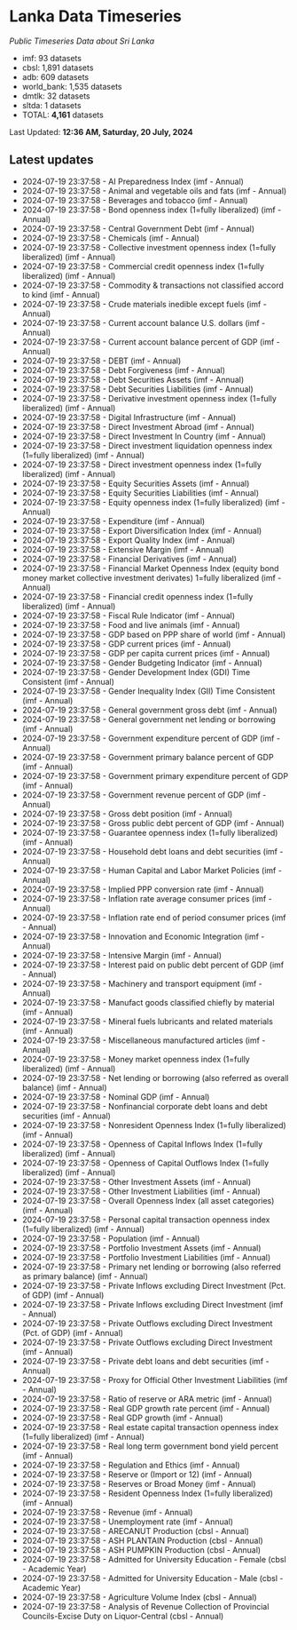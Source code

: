# Lanka Data Timeseries
*Public Timeseries Data about Sri Lanka*

* imf: 93 datasets
* cbsl: 1,891 datasets
* adb: 609 datasets
* world_bank: 1,535 datasets
* dmtlk: 32 datasets
* sltda: 1 datasets
* TOTAL: **4,161** datasets

Last Updated: **12:36 AM, Saturday, 20 July, 2024**

## Latest updates

* 2024-07-19 23:37:58 - AI Preparedness Index (imf - Annual)
* 2024-07-19 23:37:58 - Animal and vegetable oils and fats (imf - Annual)
* 2024-07-19 23:37:58 - Beverages and tobacco (imf - Annual)
* 2024-07-19 23:37:58 - Bond openness index (1=fully liberalized) (imf - Annual)
* 2024-07-19 23:37:58 - Central Government Debt (imf - Annual)
* 2024-07-19 23:37:58 - Chemicals (imf - Annual)
* 2024-07-19 23:37:58 - Collective investment openness index (1=fully liberalized) (imf - Annual)
* 2024-07-19 23:37:58 - Commercial credit openness index (1=fully liberalized) (imf - Annual)
* 2024-07-19 23:37:58 - Commodity & transactions not classified accord to kind (imf - Annual)
* 2024-07-19 23:37:58 - Crude materials inedible except fuels (imf - Annual)
* 2024-07-19 23:37:58 - Current account balance U.S. dollars (imf - Annual)
* 2024-07-19 23:37:58 - Current account balance percent of GDP (imf - Annual)
* 2024-07-19 23:37:58 - DEBT (imf - Annual)
* 2024-07-19 23:37:58 - Debt Forgiveness (imf - Annual)
* 2024-07-19 23:37:58 - Debt Securities Assets (imf - Annual)
* 2024-07-19 23:37:58 - Debt Securities Liabilities (imf - Annual)
* 2024-07-19 23:37:58 - Derivative investment openness index (1=fully liberalized) (imf - Annual)
* 2024-07-19 23:37:58 - Digital Infrastructure (imf - Annual)
* 2024-07-19 23:37:58 - Direct Investment Abroad (imf - Annual)
* 2024-07-19 23:37:58 - Direct Investment In Country (imf - Annual)
* 2024-07-19 23:37:58 - Direct investment liquidation openness index (1=fully liberalized) (imf - Annual)
* 2024-07-19 23:37:58 - Direct investment openness index (1=fully liberalized) (imf - Annual)
* 2024-07-19 23:37:58 - Equity Securities Assets (imf - Annual)
* 2024-07-19 23:37:58 - Equity Securities Liabilities (imf - Annual)
* 2024-07-19 23:37:58 - Equity openness index (1=fully liberalized) (imf - Annual)
* 2024-07-19 23:37:58 - Expenditure (imf - Annual)
* 2024-07-19 23:37:58 - Export Diversification Index (imf - Annual)
* 2024-07-19 23:37:58 - Export Quality Index (imf - Annual)
* 2024-07-19 23:37:58 - Extensive Margin (imf - Annual)
* 2024-07-19 23:37:58 - Financial Derivatives (imf - Annual)
* 2024-07-19 23:37:58 - Financial Market Openness Index (equity bond money market collective investment derivates) 1=fully liberalized (imf - Annual)
* 2024-07-19 23:37:58 - Financial credit openness index (1=fully liberalized) (imf - Annual)
* 2024-07-19 23:37:58 - Fiscal Rule Indicator (imf - Annual)
* 2024-07-19 23:37:58 - Food and live animals (imf - Annual)
* 2024-07-19 23:37:58 - GDP based on PPP share of world (imf - Annual)
* 2024-07-19 23:37:58 - GDP current prices (imf - Annual)
* 2024-07-19 23:37:58 - GDP per capita current prices (imf - Annual)
* 2024-07-19 23:37:58 - Gender Budgeting Indicator (imf - Annual)
* 2024-07-19 23:37:58 - Gender Development Index (GDI) Time Consistent (imf - Annual)
* 2024-07-19 23:37:58 - Gender Inequality Index (GII) Time Consistent (imf - Annual)
* 2024-07-19 23:37:58 - General government gross debt (imf - Annual)
* 2024-07-19 23:37:58 - General government net lending or borrowing (imf - Annual)
* 2024-07-19 23:37:58 - Government expenditure percent of GDP (imf - Annual)
* 2024-07-19 23:37:58 - Government primary balance percent of GDP (imf - Annual)
* 2024-07-19 23:37:58 - Government primary expenditure percent of GDP (imf - Annual)
* 2024-07-19 23:37:58 - Government revenue percent of GDP (imf - Annual)
* 2024-07-19 23:37:58 - Gross debt position (imf - Annual)
* 2024-07-19 23:37:58 - Gross public debt percent of GDP (imf - Annual)
* 2024-07-19 23:37:58 - Guarantee openness index (1=fully liberalized) (imf - Annual)
* 2024-07-19 23:37:58 - Household debt loans and debt securities (imf - Annual)
* 2024-07-19 23:37:58 - Human Capital and Labor Market Policies (imf - Annual)
* 2024-07-19 23:37:58 - Implied PPP conversion rate (imf - Annual)
* 2024-07-19 23:37:58 - Inflation rate average consumer prices (imf - Annual)
* 2024-07-19 23:37:58 - Inflation rate end of period consumer prices (imf - Annual)
* 2024-07-19 23:37:58 - Innovation and Economic Integration (imf - Annual)
* 2024-07-19 23:37:58 - Intensive Margin (imf - Annual)
* 2024-07-19 23:37:58 - Interest paid on public debt percent of GDP (imf - Annual)
* 2024-07-19 23:37:58 - Machinery and transport equipment (imf - Annual)
* 2024-07-19 23:37:58 - Manufact goods classified chiefly by material (imf - Annual)
* 2024-07-19 23:37:58 - Mineral fuels lubricants and related materials (imf - Annual)
* 2024-07-19 23:37:58 - Miscellaneous manufactured articles (imf - Annual)
* 2024-07-19 23:37:58 - Money market openness index (1=fully liberalized) (imf - Annual)
* 2024-07-19 23:37:58 - Net lending or borrowing (also referred as overall balance) (imf - Annual)
* 2024-07-19 23:37:58 - Nominal GDP (imf - Annual)
* 2024-07-19 23:37:58 - Nonfinancial corporate debt loans and debt securities (imf - Annual)
* 2024-07-19 23:37:58 - Nonresident Openness Index (1=fully liberalized) (imf - Annual)
* 2024-07-19 23:37:58 - Openness of Capital Inflows Index (1=fully liberalized) (imf - Annual)
* 2024-07-19 23:37:58 - Openness of Capital Outflows Index (1=fully liberalized) (imf - Annual)
* 2024-07-19 23:37:58 - Other Investment Assets (imf - Annual)
* 2024-07-19 23:37:58 - Other Investment Liabilities (imf - Annual)
* 2024-07-19 23:37:58 - Overall Openness Index (all asset categories) (imf - Annual)
* 2024-07-19 23:37:58 - Personal capital transaction openness index (1=fully liberalized) (imf - Annual)
* 2024-07-19 23:37:58 - Population (imf - Annual)
* 2024-07-19 23:37:58 - Portfolio Investment Assets (imf - Annual)
* 2024-07-19 23:37:58 - Portfolio Investment Liabilities (imf - Annual)
* 2024-07-19 23:37:58 - Primary net lending or borrowing (also referred as primary balance) (imf - Annual)
* 2024-07-19 23:37:58 - Private Inflows excluding Direct Investment (Pct. of GDP) (imf - Annual)
* 2024-07-19 23:37:58 - Private Inflows excluding Direct Investment (imf - Annual)
* 2024-07-19 23:37:58 - Private Outflows excluding Direct Investment (Pct. of GDP) (imf - Annual)
* 2024-07-19 23:37:58 - Private Outflows excluding Direct Investment (imf - Annual)
* 2024-07-19 23:37:58 - Private debt loans and debt securities (imf - Annual)
* 2024-07-19 23:37:58 - Proxy for Official Other Investment Liabilities (imf - Annual)
* 2024-07-19 23:37:58 - Ratio of reserve or ARA metric (imf - Annual)
* 2024-07-19 23:37:58 - Real GDP growth rate percent (imf - Annual)
* 2024-07-19 23:37:58 - Real GDP growth (imf - Annual)
* 2024-07-19 23:37:58 - Real estate capital transaction openness index (1=fully liberalized) (imf - Annual)
* 2024-07-19 23:37:58 - Real long term government bond yield percent (imf - Annual)
* 2024-07-19 23:37:58 - Regulation and Ethics (imf - Annual)
* 2024-07-19 23:37:58 - Reserve or (Import or 12) (imf - Annual)
* 2024-07-19 23:37:58 - Reserves or Broad Money (imf - Annual)
* 2024-07-19 23:37:58 - Resident Openness Index (1=fully liberalized) (imf - Annual)
* 2024-07-19 23:37:58 - Revenue (imf - Annual)
* 2024-07-19 23:37:58 - Unemployment rate (imf - Annual)
* 2024-07-19 23:37:58 - ARECANUT Production (cbsl - Annual)
* 2024-07-19 23:37:58 - ASH PLANTAIN Production (cbsl - Annual)
* 2024-07-19 23:37:58 - ASH PUMPKIN Production (cbsl - Annual)
* 2024-07-19 23:37:58 - Admitted for University Education - Female (cbsl - Academic Year)
* 2024-07-19 23:37:58 - Admitted for University Education - Male (cbsl - Academic Year)
* 2024-07-19 23:37:58 - Agriculture Volume Index (cbsl - Annual)
* 2024-07-19 23:37:58 - Analysis of Revenue Collection of Provincial Councils-Excise Duty on Liquor-Central (cbsl - Annual)